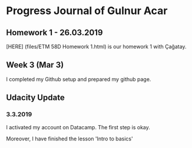 # Progress Journal of Gulnur Acar

## Homework 1 - 26.03.2019

[HERE] (files/ETM 58D Homework 1.html) is our homework 1 with Çağatay.  

## Week 3 (Mar 3)

I completed my Github setup and prepared my github page.

## Udacity Update

### 3.3.2019

I activated my account on Datacamp. The first step is okay.

Moreover, I have finished the lesson 'Intro to basics'

